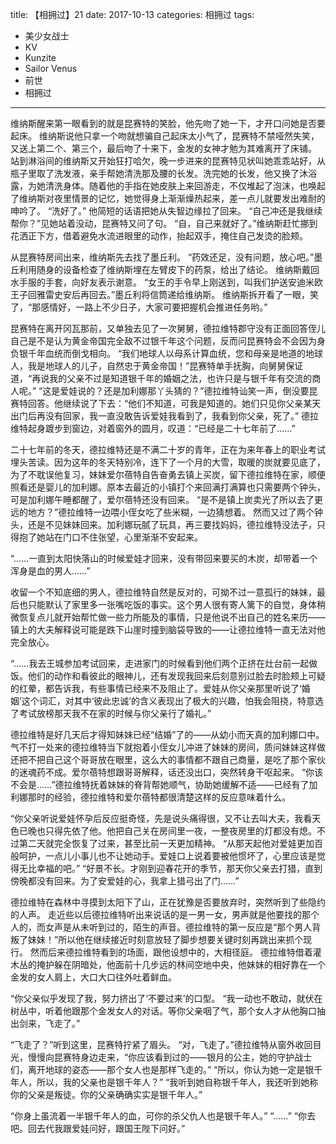 title: 【相拥过】21
date: 2017-10-13
categories: 相拥过
tags:
- 美少女战士
- KV
- Kunzite
- Sailor Venus
- 前世
- 相拥过
---

维纳斯醒来第一眼看到的就是昆赛特的笑脸，他先吻了她一下，才开口问她是否要起床。<!--more-->
维纳斯说他只拿一个吻就想骗自己起床太小气了，昆赛特不禁哑然失笑，又送上第二个、第三个，最后吻了十来下，金发的女神才勉为其难离开了床铺。
站到淋浴间的维纳斯又开始狂打哈欠，晚一步进来的昆赛特见状叫她乖乖站好，从瓶子里取了洗发液，亲手帮她清洗那及腰的长发。洗完她的长发，他又换了沐浴露，为她清洗身体。随着他的手指在她皮肤上来回游走，不仅堆起了泡沫，也唤起了维纳斯对夜里情景的记忆，她觉得身上渐渐燥热起来，差一点儿就要发出难耐的呻吟了。
“洗好了。”
他简短的话语把她从失智边缘拉了回来。
“自己冲还是我继续帮你？”见她站着没动，昆赛特又问了句。
“自，自己来就好了。”维纳斯赶忙挪到花洒正下方，借着避免水流进眼里的动作，抬起双手，掩住自己发烫的脸颊。

从昆赛特房间出来，维纳斯先去找了墨丘利。
“药效还足，没有问题，放心吧。”墨丘利用随身的设备检查了维纳斯埋在左臂皮下的药泵，给出了结论。
维纳斯戴回水手服的手套，向好友表示谢意。
“女王的手令早上刚送到，叫我们护送安迪米欧王子回雅雷史安后再回去。”墨丘利将信筒递给维纳斯。
维纳斯拆开看了一眼，笑了，“那感情好，一路上不少日子，大家可要把握机会推进任务哟。”

昆赛特在离开冈瓦那前，又单独去见了一次舅舅，德拉维特郡守没有正面回答侄儿自己是不是认为黄金帝国完全敌不过银千年这个问题，反而问昆赛特会不会因为身负银千年血统而倒戈相向。
“我们地球人以母系计算血统，您和母亲是地道的地球人，我是地球人的儿子，自然忠于黄金帝国！”昆赛特单手抚胸，向舅舅保证道，“再说我的父亲不过是知道银千年的婚姻之法，也许只是与银千年有交流的商人呢。”
“这是爱娃说的？还是加利娜那丫头猜的？”德拉维特讪笑一声，倒没要昆赛特回答。他继续说了下去：“他们不知道，可我是知道的。她们只见你父亲某天出门后再没有回家，我一直没敢告诉爱娃我看到了，我看到你父亲，死了。”
德拉维特起身踱步到窗边，对着窗外的圆月，叹道：“已经是二十七年前了……”

二十七年前的冬天，德拉维特还是不满二十岁的青年，正在为来年春上的职业考试埋头苦读。因为这年的冬天特别冷，连下了一个月的大雪，取暖的炭就要见底了，为了不耽误他复习，妹妹爱尔蓓特自告奋勇去镇上买炭，留下德拉维特在家，顺便照看还是婴儿的加利娜。原本去最近的小镇打个来回满打满算也只需要两个钟头，可是加利娜午睡都醒了，爱尔蓓特还没有回来。
“是不是镇上炭卖光了所以去了更远的地方？”德拉维特一边喂小侄女吃了些米糊，一边猜想着。
然而又过了两个钟头，还是不见妹妹回来。加利娜玩腻了玩具，再三要找妈妈，德拉维特没法子，只得抱了她站在门口不住张望，心里渐渐不安起来。

“……一直到太阳快落山的时候爱娃才回来，没有带回来要买的木炭，却带着一个浑身是血的男人……”

收留一个不知底细的男人，德拉维特自然是反对的，可拗不过一意孤行的妹妹，最后也只能默认了家里多一张嘴吃饭的事实。这个男人很有寄人篱下的自觉，身体稍微恢复点儿就开始帮忙做一些力所能及的事情，只是他说不出自己的姓名来历——镇上的大夫解释说可能是跌下山崖时撞到脑袋导致的——让德拉维特一直无法对他完全放心。

“……我去王城参加考试回来，走进家门的时候看到他们两个正挤在灶台前一起做饭。他们的动作和看彼此的眼神儿，还有发现我回来后刻意别过脸去时脸颊上可疑的红晕，都告诉我，有些事情已经来不及阻止了。爱娃从你父亲那里听说了‘婚姻’这个词汇，对其中‘彼此忠诚’的含义表现出了极大的兴趣，怕我会阻挠，特意选了考试放榜那天我不在家的时候与你父亲行了婚礼。”

德拉维特是好几天后才得知妹妹已经“结婚”了的——从幼小而天真的加利娜口中。
气不打一处来的德拉维特当下就抱着小侄女儿冲进了妹妹的房间，质问妹妹这样做还把不把自己这个哥哥放在眼里，这么大的事情都不跟自己商量，是吃了那个家伙的迷魂药不成。爱尔蓓特想跟哥哥解释，话还没出口，突然转身干呕起来。
“你该不会是……”德拉维特抚着妹妹的脊背帮她顺气，协助她缓解不适——已经有了加利娜那时的经验，德拉维特和爱尔蓓特都很清楚这样的反应意味着什么。

“你父亲听说爱娃怀孕后反应挺奇怪，先是说头痛得很，又不让去叫大夫，我看天色已晚也只得先依了他。他把自己关在房间里一夜，一整夜房里的灯都没有熄。不过第二天就完全恢复了过来，甚至比前一天更加精神。
“从那天起他对爱娃更加百般呵护，一点儿小事儿也不让她动手。爱娃口上说着要被他惯坏了，心里应该是觉得无比幸福的吧。”
“好景不长。才刚到迎春花开的季节，那天你父亲去打猎，直到傍晚都没有回来。为了安爱娃的心，我拿上猎弓出了门……”

德拉维特在森林中寻摸到太阳下了山，正在犹豫是否要放弃时，突然听到了些隐约的人声。
走近些以后德拉维特听出来说话的是一男一女，男声就是他要找的那个人的，而女声是从未听到过的，陌生的声音。德拉维特的第一反应是“那个男人背叛了妹妹！”所以他在继续接近时刻意放轻了脚步想要关键时刻再跳出来抓个现行。
然而后来德拉维特看到的场面，跟他设想中的，大相径庭。
德拉维特借着灌木丛的掩护躲在阴暗处，他面前十几步远的林间空地中央，他妹妹的相好靠在一个金发的女人肩上，大口大口往外吐着鲜血。

“你父亲似乎发现了我，努力挤出了‘不要过来’的口型。
“我一动也不敢动，就伏在树丛中，听着他跟那个金发女人的对话。等你父亲咽了气，那个女人才从他胸口抽出剑来，飞走了。”

“飞走了？”听到这里，昆赛特拧紧了眉头。
“对，飞走了。”德拉维特从窗外收回目光，慢慢向昆赛特身边走来，“你应该看到过的——银月的公主，她的守护战士们，离开地球的姿态——那个女人也是那样飞走的。”
“所以，你认为她一定是银千年人，所以，我的父亲也是银千年人？”
“我听到她自称银千年人，我还听到她称你的父亲是叛徒。你的父亲确确实实是银千年人。”

“你身上虽流着一半银千年人的血，可你的杀父仇人也是银千年人。”
“……”
“你去吧。回去代我跟爱娃问好，跟国王陛下问好。”